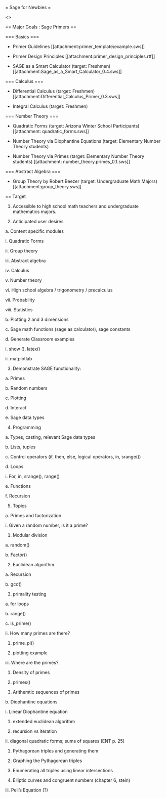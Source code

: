 = Sage for Newbies =

<<TableOfContents>>

== Major Goals : Sage Primers ==

=== Basics ===

 * Primer Guidelines [[attachment:primer_template\example.sws]]

 * Primer Design Principles [[attachment:primer_design_principles.rtf]]

 * SAGE as a Smart Calculator (target: Freshmen) [[attachment:Sage_as_a_Smart_Calculator_0.4.sws]]

=== Calculus ===

 * Differential Calculus (target: Freshmen) [[attachment:Differential_Calculus_Primer_0.3.sws]]

 * Integral Calculus (target: Freshmen)

=== Number Theory ===

 * Quadratic Forms (target: Arizona Winter School Participants) [[attachment: quadratic_forms.sws]]

 * Number Theory via Diophantine Equations (target: Elementary Number Theory students)

 * Number Theory via Primes (target: Elementary Number Theory students) [[attachment: number_theory.primes_0.1.sws]]

=== Abstract Algebra ===

 * Group Theory by Robert Beezer (target: Undergraduate Math Majors) [[attachment:group_theory.sws]]


== Target

1)	Accessible to high school math teachers and undergraduate mathematics majors.

2)	Anticipated user desires

a.	Content specific modules

i.	Quadratic Forms

ii.	Group theory

iii.	Abstract algebra

iv.	Calculus

v.	Number theory

vi.	High school algebra / trigonometry / precalculus

vii.	Probability

viii.	Statistics

b.	Plotting 2 and 3 dimensions

c.	Sage math functions (sage as calculator), sage constants

d.	Generate Classroom examples

i.	show (), latex()

ii.	matplotlab

3)	Demonstrate SAGE functionality:

a.	Primes

b.	Random numbers

c.	Plotting

d.	Interact

e.	Sage data types

4)	Programming

a.	Types, casting, relevant Sage data types

b.	Lists, tuples

c.	Control operators (if, then, else, logical operators, in, srange())

d.	Loops

i.	For, in, srange(), range()

e.	Functions

f.	Recursion

5)	Topics

a.	Primes and factorization

i.	Given a random number, is it a prime?

1.	Modular division

a.	random()

b.	Factor()

2.	Euclidean algorithm

a.	Recursion

b.	gcd()

3.	primality testing

a.	for loops

b.	range()

c.	is_prime()

ii.	How many primes are there?

1.	prime_pi()

2.	plotting example

iii.	Where are the primes?

1.	Density of primes

2.	primes()

3.	Arithemtic sequences of primes

b.	Diophantine equations

i.	Linear Diophantine equation 

1.	extended euclidean algorithm

2.	recursion vs iteration

ii.	diagonal quadratic forms; sums of squares (ENT p. 25)

1.	Pythagorean triples and generating them

2.	Graphing the Pythagorean triples

3.	Enumerating all triples using linear intersections

4.	Elliptic curves and congruent numbers (chapter 6, stein)

iii.	Pell’s Equation (?)

